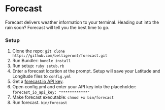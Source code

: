 Forecast
========

Forecast delivers weather information to your terminal. Heading out into the rain soon? Forecast will tell you the best time to go.

### Setup
1. Clone the repo:    `git clone https://github.com/belligeront/forecast.git`
2. Run Bundler:    `bundle install`
3. Run setup:   `ruby setub.rb`
4. Enter a forecast location at the prompt. Setup will save your Latitude and Longitude files to `config.yml`
3. Get a [forecast.io API key](https://developer.forecast.io/register).
4. Open config.yml and enter your API key into the placeholder:     `forecast_io_api_key: "************"`
5. Make forecast executable: `chmod +x bin/forecast`
6. Run forecast.  `bin/forecast`
